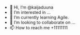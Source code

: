 - 👋 Hi, I’m @kaijaduuna
- 👀 I’m interested in ...
- 🌱 I’m currently learning Agile.
- 💞️ I’m looking to collaborate on ...
- 📫 How to reach me +11111111

<!---
kaijaduuna/kaijaduuna is a ✨ special ✨ repository because its `README.md` (this file) appears on your GitHub profile.
You can click the Preview link to take a look at your changes.
--->
